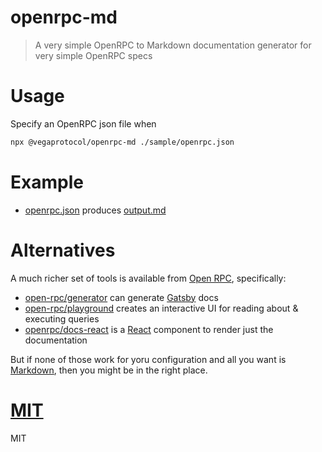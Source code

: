 # openrpc-md

> A very simple OpenRPC to Markdown documentation generator for very simple OpenRPC specs

# Usage

Specify an OpenRPC json file when
```bash
npx @vegaprotocol/openrpc-md ./sample/openrpc.json
```

# Example
- [openrpc.json](./sample/openrpc.json) produces [output.md](./sample/output.md)

# Alternatives
A much richer set of tools is available from [Open RPC](https://github.com/open-rpc/), specifically:

- [open-rpc/generator](https://github.com/open-rpc/generator) can generate [Gatsby](https://www.gatsbyjs.com/) docs
- [open-rpc/playground](https://github.com/open-rpc/playground) creates an interactive UI for reading about & executing queries
- [openrpc/docs-react](https://github.com/open-rpc/docs-react) is a [React](https://github.com/facebook/react) component to render just the documentation

But if none of those work for yoru configuration and all you want is [Markdown](https://www.markdownguide.org/), then you might be in the right place.

# [MIT](LICENSE.md)
MIT

